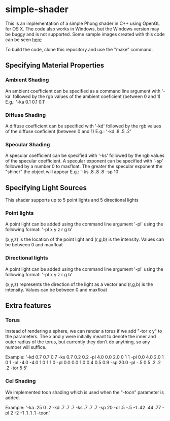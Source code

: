 simple-shader
=============

This is an implementation of a simple Phong shader in C++ using OpenGL for OS X. The code also works in Windows, but the Windows version may be buggy and is not supported. Some sample images created with this code can be seen [here](http://inst.eecs.berkeley.edu/~cs184-dj/as1.html)

To build the code, clone this repository and use the "make" command.

## Specifying Material Properties

### Ambient Shading
An ambient coefficient can be specified as a command line argument with '-ka' followed by the rgb values of the ambient coeficient (between 0 and 1)
E.g.:
'-ka 0.1 0.1 0.1'

### Diffuse Shading
A diffuse coefficient can be specified with '-kd' followed by the rgb values of the diffuse coeficient (between 0 and 1)
E.g.:
'-kd .8 .5 .2'

### Specular Shading
A specular coefficient can be specified with '-ks' followed by the rgb values of the specular coefficient. A specular exponent can be specified with '-sp' followed by a number 0 to maxfloat. The greater the specular exponent the "shiner" the object will appear
E.g.:
'-ks .8 .8 .8 -sp 10'

## Specifying Light Sources
This shader supports up to 5 point lights and 5 directional lights

### Point lights
A point light can be added using the command line argument '-pl' using the following format:
'-pl x y z r g b'

(x,y,z) is the location of the point light and (r,g,b) is the intensity. Values can be between 0 and maxfloat

### Directional lights
A point light can be added using the command line argument '-pl' using the following format:
'-pl x y z r g b'

(x,y,z) represents the direction of the light as a vector and (r,g,b) is the intensity. Values can be between 0 and maxfloat

## Extra features

### Torus
Instead of rendering a sphere, we can render a torus if we add "-tor x y" to the parameters. The x and y were initially meant to denote the inner and outer radius of the torus, but currently they don't do anything, so any number will suffice. 

Example:
'-kd 0.7 0.7 0.7 -ks 0.7 0.2 0.2 -pl 4.0 0.0 2.0 0 1 1 -pl 0.0 4.0 2.0 1 0 1 -pl -4.0 -4.0 1.0 1 1 0 -pl 0.0 0.0 1.0 0.4 0.5 0.9 -sp 20.0 -pl -.5 0 5 .2 .2 .2 -tor 5 5'

### Cel Shading
We implemented toon shading which is used when the "-toon" parameter is added.

Example:
'-ka .25 0 .2 -kd .7 .7 .7 -ks .7 .7 .7 -sp 20 -dl .5 -.5 -1 .42 .44 .77 -pl 2 -2 -1 .1 .1 .1 -toon'
